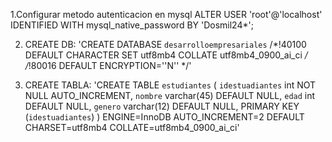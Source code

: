 1.Configurar metodo autenticacion en mysql
ALTER USER 'root'@'localhost' IDENTIFIED WITH mysql_native_password BY 'Dosmil24*';

2. CREATE DB:
'CREATE DATABASE `desarrolloempresariales` /*!40100 DEFAULT CHARACTER SET utf8mb4 COLLATE utf8mb4_0900_ai_ci */ /*!80016 DEFAULT ENCRYPTION=''N'' */'

3. CREATE TABLA:
'CREATE TABLE `estudiantes` (
  `idestuadiantes` int NOT NULL AUTO_INCREMENT,
  `nombre` varchar(45) DEFAULT NULL,
  `edad` int DEFAULT NULL,
  `genero` varchar(12) DEFAULT NULL,
  PRIMARY KEY (`idestuadiantes`)
) ENGINE=InnoDB AUTO_INCREMENT=2 DEFAULT CHARSET=utf8mb4 COLLATE=utf8mb4_0900_ai_ci'
